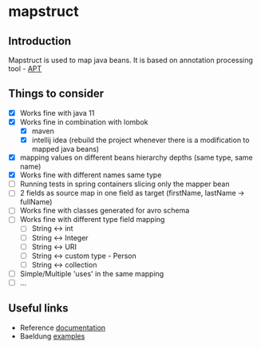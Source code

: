# mapstruct 

## Introduction

Mapstruct is used to map java beans.
It is based on annotation processing tool - [APT](https://docs.oracle.com/javase/6/docs/technotes/guides/apt/index.html)

## Things to consider
- [x] Works fine with java 11
- [x] Works fine in combination with lombok
    - [x] maven
    - [x] intellij idea (rebuild the project whenever there is a modification to mapped java beans)
- [x] mapping values on different beans hierarchy depths (same type, same name)
- [x] Works fine with different names same type
- [ ] Running tests in spring containers slicing only the mapper bean
- [ ] 2 fields as source map in one field as target (firstName, lastName -> fullName)
- [ ] Works fine with classes generated for avro schema
- [ ] Works fine with different type field mapping
    - [ ] String <-> int
    - [ ] String <-> Integer
    - [ ] String <-> URI
    - [ ] String <-> custom type - Person
    - [ ] String <-> collection
- [ ] Simple/Multiple 'uses' in the same mapping
- [ ] ... 

## Useful links

- Reference [documentation](https://mapstruct.org/documentation/stable/reference/html/)
- Baeldung [examples](https://www.baeldung.com/tag/mapstruct/)
